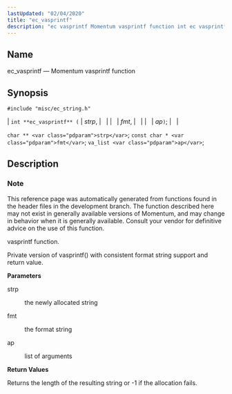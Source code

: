 ```yaml
---
lastUpdated: "02/04/2020"
title: "ec_vasprintf"
description: "ec vasprintf Momentum vasprintf function int ec vasprintf strp fmt ap char strp const char fmt va list ap This reference page was automatically generated from functions found in the header files in the development branch The function described here may not exist in generally available versions of Momentum and..."
---
```


<a name="apis.ec_vasprintf"></a> 
## Name

ec_vasprintf — Momentum vasprintf function

## Synopsis

`#include "misc/ec_string.h"`

| `int **ec_vasprintf** (` | <var class="pdparam">strp</var>, |   |
|   | <var class="pdparam">fmt</var>, |   |
|   | <var class="pdparam">ap</var>`)`; |   |

`char ** <var class="pdparam">strp</var>`;
`const char * <var class="pdparam">fmt</var>`;
`va_list <var class="pdparam">ap</var>`;<a name="idp62845840"></a> 
## Description

### Note

This reference page was automatically generated from functions found in the header files in the development branch. The function described here may not exist in generally available versions of Momentum, and may change in behavior when it is generally available. Consult your vendor for definitive advice on the use of this function.

vasprintf function.

Private version of vasprintf() with consistent format string support and return value.

**<a name="idp62849232"></a> Parameters**

<dl class="variablelist">

<dt>strp</dt>

<dd>

the newly allocated string

</dd>

<dt>fmt</dt>

<dd>

the format string

</dd>

<dt>ap</dt>

<dd>

list of arguments

</dd>

</dl>

**<a name="idp62855616"></a> Return Values**

Returns the length of the resulting string or -1 if the allocation fails.